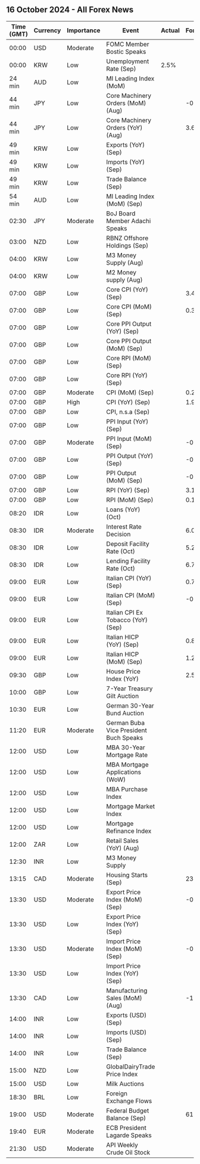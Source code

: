 ## 16 October 2024 - All Forex News

| Time (GMT) | Currency | Importance | Event | Actual | Forecast | Previous |
|------|----------|------------|-------|--------|----------|----------|
| 00:00 | USD | Moderate | FOMC Member Bostic Speaks |  |  |  |
| 00:00 | KRW | Low | Unemployment Rate (Sep) | 2.5% |  | 2.4% |
| 24 min | AUD | Low | MI Leading Index (MoM) |  |  | -0.1% |
| 44 min | JPY | Low | Core Machinery Orders (MoM) (Aug) |  | -0.1% | -0.1% |
| 44 min | JPY | Low | Core Machinery Orders (YoY) (Aug) |  | 3.6% | 8.7% |
| 49 min | KRW | Low | Exports (YoY) (Sep) |  |  | 7.5% |
| 49 min | KRW | Low | Imports (YoY) (Sep) |  |  | 2.2% |
| 49 min | KRW | Low | Trade Balance (Sep) |  |  | 6.66B |
| 54 min | AUD | Low | MI Leading Index (MoM) (Sep) |  |  | -0.0% |
| 02:30 | JPY | Moderate | BoJ Board Member Adachi Speaks |  |  |  |
| 03:00 | NZD | Low | RBNZ Offshore Holdings (Sep) |  |  | 56.90% |
| 04:00 | KRW | Low | M3 Money Supply (Aug) |  |  | 5,519.9B |
| 04:00 | KRW | Low | M2 Money supply (Aug) |  |  | 5.20% |
| 07:00 | GBP | Low | Core CPI (YoY) (Sep) |  | 3.4% | 3.6% |
| 07:00 | GBP | Low | Core CPI (MoM) (Sep) |  | 0.3% | 0.4% |
| 07:00 | GBP | Low | Core PPI Output (YoY) (Sep) |  |  | 1.3% |
| 07:00 | GBP | Low | Core PPI Output (MoM) (Sep) |  |  | 0.1% |
| 07:00 | GBP | Low | Core RPI (MoM) (Sep) |  |  | 0.6% |
| 07:00 | GBP | Low | Core RPI (YoY) (Sep) |  |  | 2.8% |
| 07:00 | GBP | Moderate | CPI (MoM) (Sep) |  | 0.2% | 0.3% |
| 07:00 | GBP | High | CPI (YoY) (Sep) |  | 1.9% | 2.2% |
| 07:00 | GBP | Low | CPI, n.s.a (Sep) |  |  | 134.30 |
| 07:00 | GBP | Low | PPI Input (YoY) (Sep) |  |  | -1.2% |
| 07:00 | GBP | Moderate | PPI Input (MoM) (Sep) |  | -0.5% | -0.5% |
| 07:00 | GBP | Low | PPI Output (YoY) (Sep) |  | -0.6% | 0.2% |
| 07:00 | GBP | Low | PPI Output (MoM) (Sep) |  | -0.3% | -0.3% |
| 07:00 | GBP | Low | RPI (YoY) (Sep) |  | 3.1% | 3.5% |
| 07:00 | GBP | Low | RPI (MoM) (Sep) |  | 0.1% | 0.6% |
| 08:20 | IDR | Low | Loans (YoY) (Oct) |  |  | 11.40% |
| 08:30 | IDR | Moderate | Interest Rate Decision |  | 6.00% | 6.00% |
| 08:30 | IDR | Low | Deposit Facility Rate (Oct) |  | 5.25% | 5.25% |
| 08:30 | IDR | Low | Lending Facility Rate (Oct) |  | 6.75% | 6.75% |
| 09:00 | EUR | Low | Italian CPI (YoY) (Sep) |  | 0.7% | 1.1% |
| 09:00 | EUR | Low | Italian CPI (MoM) (Sep) |  | -0.2% | 0.2% |
| 09:00 | EUR | Low | Italian CPI Ex Tobacco (YoY) (Sep) |  |  | 0.9% |
| 09:00 | EUR | Low | Italian HICP (YoY) (Sep) |  | 0.8% | 1.2% |
| 09:00 | EUR | Low | Italian HICP (MoM) (Sep) |  | 1.2% | -0.2% |
| 09:30 | GBP | Low | House Price Index (YoY) |  | 2.5% | 2.2% |
| 10:00 | GBP | Low | 7-Year Treasury Gilt Auction |  |  | 3.814% |
| 10:30 | EUR | Low | German 30-Year Bund Auction |  |  | 2.440% |
| 11:20 | EUR | Moderate | German Buba Vice President Buch Speaks |  |  |  |
| 12:00 | USD | Low | MBA 30-Year Mortgage Rate |  |  | 6.36% |
| 12:00 | USD | Low | MBA Mortgage Applications (WoW) |  |  | -5.1% |
| 12:00 | USD | Low | MBA Purchase Index |  |  | 149.2 |
| 12:00 | USD | Low | Mortgage Market Index |  |  | 277.5 |
| 12:00 | USD | Low | Mortgage Refinance Index |  |  | 997.3 |
| 12:00 | ZAR | Low | Retail Sales (YoY) (Aug) |  |  | 2.0% |
| 12:30 | INR | Low | M3 Money Supply |  |  | 10.8% |
| 13:15 | CAD | Moderate | Housing Starts (Sep) |  | 235.0K | 217.4K |
| 13:30 | USD | Moderate | Export Price Index (MoM) (Sep) |  | -0.4% | -0.7% |
| 13:30 | USD | Low | Export Price Index (YoY) (Sep) |  |  | -0.7% |
| 13:30 | USD | Moderate | Import Price Index (MoM) (Sep) |  | -0.3% | -0.3% |
| 13:30 | USD | Low | Import Price Index (YoY) (Sep) |  |  | 0.8% |
| 13:30 | CAD | Low | Manufacturing Sales (MoM) (Aug) |  | -1.5% | 1.4% |
| 14:00 | INR | Low | Exports (USD) (Sep) |  |  | 34.71B |
| 14:00 | INR | Low | Imports (USD) (Sep) |  |  | 64.36B |
| 14:00 | INR | Low | Trade Balance (Sep) |  |  | -29.65B |
| 15:00 | NZD | Low | GlobalDairyTrade Price Index |  |  | 1.2% |
| 15:00 | USD | Low | Milk Auctions |  |  | 3,851.0 |
| 18:30 | BRL | Low | Foreign Exchange Flows |  |  | -0.277B |
| 19:00 | USD | Moderate | Federal Budget Balance (Sep) |  | 61.0B | -380.0B |
| 19:40 | EUR | Moderate | ECB President Lagarde Speaks |  |  |  |
| 21:30 | USD | Moderate | API Weekly Crude Oil Stock |  |  | 10.900M |
